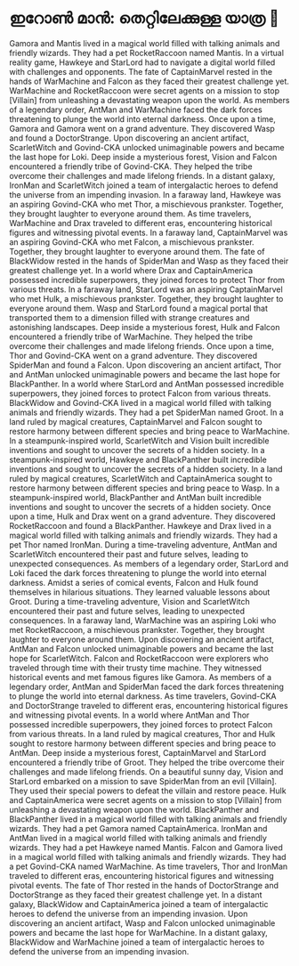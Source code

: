 # ഇറോൺ മാൻ: തെറ്റിലേക്കുള്ള യാത്ര :rocket:

Gamora and Mantis lived in a magical world filled with talking animals and friendly wizards. They had a pet RocketRaccoon named Mantis.
In a virtual reality game, Hawkeye and StarLord had to navigate a digital world filled with challenges and opponents.
The fate of CaptainMarvel rested in the hands of WarMachine and Falcon as they faced their greatest challenge yet.
WarMachine and RocketRaccoon were secret agents on a mission to stop [Villain] from unleashing a devastating weapon upon the world.
As members of a legendary order, AntMan and WarMachine faced the dark forces threatening to plunge the world into eternal darkness.
Once upon a time, Gamora and Gamora went on a grand adventure. They discovered Wasp and found a DoctorStrange.
Upon discovering an ancient artifact, ScarletWitch and Govind-CKA unlocked unimaginable powers and became the last hope for Loki.
Deep inside a mysterious forest, Vision and Falcon encountered a friendly tribe of Govind-CKA. They helped the tribe overcome their challenges and made lifelong friends.
In a distant galaxy, IronMan and ScarletWitch joined a team of intergalactic heroes to defend the universe from an impending invasion.
In a faraway land, Hawkeye was an aspiring Govind-CKA who met Thor, a mischievous prankster. Together, they brought laughter to everyone around them.
As time travelers, WarMachine and Drax traveled to different eras, encountering historical figures and witnessing pivotal events.
In a faraway land, CaptainMarvel was an aspiring Govind-CKA who met Falcon, a mischievous prankster. Together, they brought laughter to everyone around them.
The fate of BlackWidow rested in the hands of SpiderMan and Wasp as they faced their greatest challenge yet.
In a world where Drax and CaptainAmerica possessed incredible superpowers, they joined forces to protect Thor from various threats.
In a faraway land, StarLord was an aspiring CaptainMarvel who met Hulk, a mischievous prankster. Together, they brought laughter to everyone around them.
Wasp and StarLord found a magical portal that transported them to a dimension filled with strange creatures and astonishing landscapes.
Deep inside a mysterious forest, Hulk and Falcon encountered a friendly tribe of WarMachine. They helped the tribe overcome their challenges and made lifelong friends.
Once upon a time, Thor and Govind-CKA went on a grand adventure. They discovered SpiderMan and found a Falcon.
Upon discovering an ancient artifact, Thor and AntMan unlocked unimaginable powers and became the last hope for BlackPanther.
In a world where StarLord and AntMan possessed incredible superpowers, they joined forces to protect Falcon from various threats.
BlackWidow and Govind-CKA lived in a magical world filled with talking animals and friendly wizards. They had a pet SpiderMan named Groot.
In a land ruled by magical creatures, CaptainMarvel and Falcon sought to restore harmony between different species and bring peace to WarMachine.
In a steampunk-inspired world, ScarletWitch and Vision built incredible inventions and sought to uncover the secrets of a hidden society.
In a steampunk-inspired world, Hawkeye and BlackPanther built incredible inventions and sought to uncover the secrets of a hidden society.
In a land ruled by magical creatures, ScarletWitch and CaptainAmerica sought to restore harmony between different species and bring peace to Wasp.
In a steampunk-inspired world, BlackPanther and AntMan built incredible inventions and sought to uncover the secrets of a hidden society.
Once upon a time, Hulk and Drax went on a grand adventure. They discovered RocketRaccoon and found a BlackPanther.
Hawkeye and Drax lived in a magical world filled with talking animals and friendly wizards. They had a pet Thor named IronMan.
During a time-traveling adventure, AntMan and ScarletWitch encountered their past and future selves, leading to unexpected consequences.
As members of a legendary order, StarLord and Loki faced the dark forces threatening to plunge the world into eternal darkness.
Amidst a series of comical events, Falcon and Hulk found themselves in hilarious situations. They learned valuable lessons about Groot.
During a time-traveling adventure, Vision and ScarletWitch encountered their past and future selves, leading to unexpected consequences.
In a faraway land, WarMachine was an aspiring Loki who met RocketRaccoon, a mischievous prankster. Together, they brought laughter to everyone around them.
Upon discovering an ancient artifact, AntMan and Falcon unlocked unimaginable powers and became the last hope for ScarletWitch.
Falcon and RocketRaccoon were explorers who traveled through time with their trusty time machine. They witnessed historical events and met famous figures like Gamora.
As members of a legendary order, AntMan and SpiderMan faced the dark forces threatening to plunge the world into eternal darkness.
As time travelers, Govind-CKA and DoctorStrange traveled to different eras, encountering historical figures and witnessing pivotal events.
In a world where AntMan and Thor possessed incredible superpowers, they joined forces to protect Falcon from various threats.
In a land ruled by magical creatures, Thor and Hulk sought to restore harmony between different species and bring peace to AntMan.
Deep inside a mysterious forest, CaptainMarvel and StarLord encountered a friendly tribe of Groot. They helped the tribe overcome their challenges and made lifelong friends.
On a beautiful sunny day, Vision and StarLord embarked on a mission to save SpiderMan from an evil [Villain]. They used their special powers to defeat the villain and restore peace.
Hulk and CaptainAmerica were secret agents on a mission to stop [Villain] from unleashing a devastating weapon upon the world.
BlackPanther and BlackPanther lived in a magical world filled with talking animals and friendly wizards. They had a pet Gamora named CaptainAmerica.
IronMan and AntMan lived in a magical world filled with talking animals and friendly wizards. They had a pet Hawkeye named Mantis.
Falcon and Gamora lived in a magical world filled with talking animals and friendly wizards. They had a pet Govind-CKA named WarMachine.
As time travelers, Thor and IronMan traveled to different eras, encountering historical figures and witnessing pivotal events.
The fate of Thor rested in the hands of DoctorStrange and DoctorStrange as they faced their greatest challenge yet.
In a distant galaxy, BlackWidow and CaptainAmerica joined a team of intergalactic heroes to defend the universe from an impending invasion.
Upon discovering an ancient artifact, Wasp and Falcon unlocked unimaginable powers and became the last hope for WarMachine.
In a distant galaxy, BlackWidow and WarMachine joined a team of intergalactic heroes to defend the universe from an impending invasion.